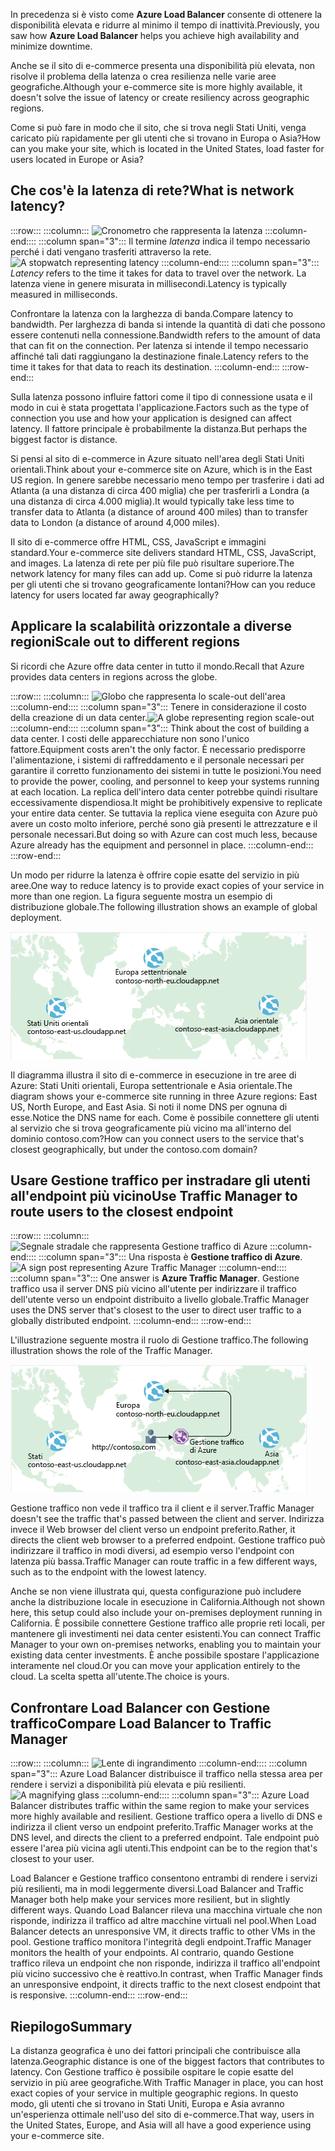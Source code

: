 <span data-ttu-id="38969-101">In precedenza si è visto come **Azure Load Balancer** consente di ottenere la disponibilità elevata e ridurre al minimo il tempo di inattività.</span><span class="sxs-lookup"><span data-stu-id="38969-101">Previously, you saw how **Azure Load Balancer** helps you achieve high availability and minimize downtime.</span></span>

<span data-ttu-id="38969-102">Anche se il sito di e-commerce presenta una disponibilità più elevata, non risolve il problema della latenza o crea resilienza nelle varie aree geografiche.</span><span class="sxs-lookup"><span data-stu-id="38969-102">Although your e-commerce site is more highly available, it doesn't solve the issue of latency or create resiliency across geographic regions.</span></span>

<span data-ttu-id="38969-103">Come si può fare in modo che il sito, che si trova negli Stati Uniti, venga caricato più rapidamente per gli utenti che si trovano in Europa o Asia?</span><span class="sxs-lookup"><span data-stu-id="38969-103">How can you make your site, which is located in the United States, load faster for users located in Europe or Asia?</span></span>

## <a name="what-is-network-latency"></a><span data-ttu-id="38969-104">Che cos'è la latenza di rete?</span><span class="sxs-lookup"><span data-stu-id="38969-104">What is network latency?</span></span>

:::row:::
  :::column:::
    <span data-ttu-id="38969-105">![Cronometro che rappresenta la latenza](../media/4-latency.png) :::column-end:::: :::column span="3"::: Il termine _latenza_ indica il tempo necessario perché i dati vengano trasferiti attraverso la rete.</span><span class="sxs-lookup"><span data-stu-id="38969-105">![A stopwatch representing latency](../media/4-latency.png) :::column-end:::: :::column span="3"::: _Latency_ refers to the time it takes for data to travel over the network.</span></span> <span data-ttu-id="38969-106">La latenza viene in genere misurata in millisecondi.</span><span class="sxs-lookup"><span data-stu-id="38969-106">Latency is typically measured in milliseconds.</span></span>

<span data-ttu-id="38969-107">Confrontare la latenza con la larghezza di banda.</span><span class="sxs-lookup"><span data-stu-id="38969-107">Compare latency to bandwidth.</span></span> <span data-ttu-id="38969-108">Per larghezza di banda si intende la quantità di dati che possono essere contenuti nella connessione.</span><span class="sxs-lookup"><span data-stu-id="38969-108">Bandwidth refers to the amount of data that can fit on the connection.</span></span> <span data-ttu-id="38969-109">Per latenza si intende il tempo necessario affinché tali dati raggiungano la destinazione finale.</span><span class="sxs-lookup"><span data-stu-id="38969-109">Latency refers to the time it takes for that data to reach its destination.</span></span>
  :::column-end:::
:::row-end:::

<span data-ttu-id="38969-110">Sulla latenza possono influire fattori come il tipo di connessione usata e il modo in cui è stata progettata l'applicazione.</span><span class="sxs-lookup"><span data-stu-id="38969-110">Factors such as the type of connection you use and how your application is designed can affect latency.</span></span> <span data-ttu-id="38969-111">Il fattore principale è probabilmente la distanza.</span><span class="sxs-lookup"><span data-stu-id="38969-111">But perhaps the biggest factor is distance.</span></span>

<span data-ttu-id="38969-112">Si pensi al sito di e-commerce in Azure situato nell'area degli Stati Uniti orientali.</span><span class="sxs-lookup"><span data-stu-id="38969-112">Think about your e-commerce site on Azure, which is in the East US region.</span></span> <span data-ttu-id="38969-113">In genere sarebbe necessario meno tempo per trasferire i dati ad Atlanta (a una distanza di circa 400 miglia) che per trasferirli a Londra (a una distanza di circa 4.000 miglia).</span><span class="sxs-lookup"><span data-stu-id="38969-113">It would typically take less time to transfer data to Atlanta (a distance of around 400 miles) than to transfer data to London (a distance of around 4,000 miles).</span></span>

<span data-ttu-id="38969-114">Il sito di e-commerce offre HTML, CSS, JavaScript e immagini standard.</span><span class="sxs-lookup"><span data-stu-id="38969-114">Your e-commerce site delivers standard HTML, CSS, JavaScript, and images.</span></span> <span data-ttu-id="38969-115">La latenza di rete per più file può risultare superiore.</span><span class="sxs-lookup"><span data-stu-id="38969-115">The network latency for many files can add up.</span></span> <span data-ttu-id="38969-116">Come si può ridurre la latenza per gli utenti che si trovano geograficamente lontani?</span><span class="sxs-lookup"><span data-stu-id="38969-116">How can you reduce latency for users located far away geographically?</span></span>

## <a name="scale-out-to-different-regions"></a><span data-ttu-id="38969-117">Applicare la scalabilità orizzontale a diverse regioni</span><span class="sxs-lookup"><span data-stu-id="38969-117">Scale out to different regions</span></span>

<span data-ttu-id="38969-118">Si ricordi che Azure offre data center in tutto il mondo.</span><span class="sxs-lookup"><span data-stu-id="38969-118">Recall that Azure provides data centers in regions across the globe.</span></span>

:::row:::
  :::column:::
    <span data-ttu-id="38969-119">![Globo che rappresenta lo scale-out dell'area](../media/4-scale-out-regions.png) :::column-end:::: :::column span="3"::: Tenere in considerazione il costo della creazione di un data center.</span><span class="sxs-lookup"><span data-stu-id="38969-119">![A globe representing region scale-out](../media/4-scale-out-regions.png) :::column-end:::: :::column span="3"::: Think about the cost of building a data center.</span></span> <span data-ttu-id="38969-120">I costi delle apparecchiature non sono l'unico fattore.</span><span class="sxs-lookup"><span data-stu-id="38969-120">Equipment costs aren't the only factor.</span></span> <span data-ttu-id="38969-121">È necessario predisporre l'alimentazione, i sistemi di raffreddamento e il personale necessari per garantire il corretto funzionamento dei sistemi in tutte le posizioni.</span><span class="sxs-lookup"><span data-stu-id="38969-121">You need to provide the power, cooling, and personnel to keep your systems running at each location.</span></span> <span data-ttu-id="38969-122">La replica dell'intero data center potrebbe quindi risultare eccessivamente dispendiosa.</span><span class="sxs-lookup"><span data-stu-id="38969-122">It might be prohibitively expensive to replicate your entire data center.</span></span> <span data-ttu-id="38969-123">Se tuttavia la replica viene eseguita con Azure può avere un costo molto inferiore, perché sono già presenti le attrezzature e il personale necessari.</span><span class="sxs-lookup"><span data-stu-id="38969-123">But doing so with Azure can cost much less, because Azure already has the equipment and personnel in place.</span></span>
  :::column-end:::
:::row-end:::

<span data-ttu-id="38969-124">Un modo per ridurre la latenza è offrire copie esatte del servizio in più aree.</span><span class="sxs-lookup"><span data-stu-id="38969-124">One way to reduce latency is to provide exact copies of your service in more than one region.</span></span> <span data-ttu-id="38969-125">La figura seguente mostra un esempio di distribuzione globale.</span><span class="sxs-lookup"><span data-stu-id="38969-125">The following illustration shows an example of global deployment.</span></span>

![Figura che mostra una mappa del mondo con tre data center di Azure evidenziati.](../media/4-global-deployment.png)

<span data-ttu-id="38969-128">Il diagramma illustra il sito di e-commerce in esecuzione in tre aree di Azure: Stati Uniti orientali, Europa settentrionale e Asia orientale.</span><span class="sxs-lookup"><span data-stu-id="38969-128">The diagram shows your e-commerce site running in three Azure regions: East US, North Europe, and East Asia.</span></span> <span data-ttu-id="38969-129">Si noti il nome DNS per ognuna di esse.</span><span class="sxs-lookup"><span data-stu-id="38969-129">Notice the DNS name for each.</span></span> <span data-ttu-id="38969-130">Come è possibile connettere gli utenti al servizio che si trova geograficamente più vicino ma all'interno del dominio contoso.com?</span><span class="sxs-lookup"><span data-stu-id="38969-130">How can you connect users to the service that's closest geographically, but under the contoso.com domain?</span></span>

## <a name="use-traffic-manager-to-route-users-to-the-closest-endpoint"></a><span data-ttu-id="38969-131">Usare Gestione traffico per instradare gli utenti all'endpoint più vicino</span><span class="sxs-lookup"><span data-stu-id="38969-131">Use Traffic Manager to route users to the closest endpoint</span></span>

:::row:::
  :::column:::
    <span data-ttu-id="38969-132">![Segnale stradale che rappresenta Gestione traffico di Azure](../media/4-sign-post.png) :::column-end:::: :::column span="3"::: Una risposta è **Gestione traffico di Azure**.</span><span class="sxs-lookup"><span data-stu-id="38969-132">![A sign post representing Azure Traffic Manager](../media/4-sign-post.png) :::column-end:::: :::column span="3"::: One answer is **Azure Traffic Manager**.</span></span> <span data-ttu-id="38969-133">Gestione traffico usa il server DNS più vicino all'utente per indirizzare il traffico dell'utente verso un endpoint distribuito a livello globale.</span><span class="sxs-lookup"><span data-stu-id="38969-133">Traffic Manager uses the DNS server that's closest to the user to direct user traffic to a globally distributed endpoint.</span></span>
  :::column-end:::
:::row-end:::

<span data-ttu-id="38969-134">L'illustrazione seguente mostra il ruolo di Gestione traffico.</span><span class="sxs-lookup"><span data-stu-id="38969-134">The following illustration shows the role of the Traffic Manager.</span></span>

![<span data-ttu-id="38969-135">Illustrazione che mostra Gestione traffico di Azure che instrada la richiesta di un utente al data center più vicino.</span><span class="sxs-lookup"><span data-stu-id="38969-135">An illustration showing Azure Traffic Manager routing a user request to the nearest data center.</span></span> ](../media/4-traffic-manager.png)

<span data-ttu-id="38969-136">Gestione traffico non vede il traffico tra il client e il server.</span><span class="sxs-lookup"><span data-stu-id="38969-136">Traffic Manager doesn't see the traffic that's passed between the client and server.</span></span> <span data-ttu-id="38969-137">Indirizza invece il Web browser del client verso un endpoint preferito.</span><span class="sxs-lookup"><span data-stu-id="38969-137">Rather, it directs the client web browser to a preferred endpoint.</span></span> <span data-ttu-id="38969-138">Gestione traffico può indirizzare il traffico in modi diversi, ad esempio verso l'endpoint con latenza più bassa.</span><span class="sxs-lookup"><span data-stu-id="38969-138">Traffic Manager can route traffic in a few different ways, such as to the endpoint with the lowest latency.</span></span>

<span data-ttu-id="38969-139">Anche se non viene illustrata qui, questa configurazione può includere anche la distribuzione locale in esecuzione in California.</span><span class="sxs-lookup"><span data-stu-id="38969-139">Although not shown here, this setup could also include your on-premises deployment running in California.</span></span> <span data-ttu-id="38969-140">È possibile connettere Gestione traffico alle proprie reti locali, per mantenere gli investimenti nei data center esistenti.</span><span class="sxs-lookup"><span data-stu-id="38969-140">You can connect Traffic Manager to your own on-premises networks, enabling you to maintain your existing data center investments.</span></span> <span data-ttu-id="38969-141">È anche possibile spostare l'applicazione interamente nel cloud.</span><span class="sxs-lookup"><span data-stu-id="38969-141">Or you can move your application entirely to the cloud.</span></span> <span data-ttu-id="38969-142">La scelta spetta all'utente.</span><span class="sxs-lookup"><span data-stu-id="38969-142">The choice is yours.</span></span>

## <a name="compare-load-balancer-to-traffic-manager"></a><span data-ttu-id="38969-143">Confrontare Load Balancer con Gestione traffico</span><span class="sxs-lookup"><span data-stu-id="38969-143">Compare Load Balancer to Traffic Manager</span></span>

:::row:::
  :::column:::
    <span data-ttu-id="38969-144">![Lente di ingrandimento](../media/4-magnifying-glass.png) :::column-end:::: :::column span="3"::: Azure Load Balancer distribuisce il traffico nella stessa area per rendere i servizi a disponibilità più elevata e più resilienti.</span><span class="sxs-lookup"><span data-stu-id="38969-144">![A magnifying glass](../media/4-magnifying-glass.png) :::column-end:::: :::column span="3"::: Azure Load Balancer distributes traffic within the same region to make your services more highly available and resilient.</span></span> <span data-ttu-id="38969-145">Gestione traffico opera a livello di DNS e indirizza il client verso un endpoint preferito.</span><span class="sxs-lookup"><span data-stu-id="38969-145">Traffic Manager works at the DNS level, and directs the client to a preferred endpoint.</span></span> <span data-ttu-id="38969-146">Tale endpoint può essere l'area più vicina agli utenti.</span><span class="sxs-lookup"><span data-stu-id="38969-146">This endpoint can be to the region that's closest to your user.</span></span>

<span data-ttu-id="38969-147">Load Balancer e Gestione traffico consentono entrambi di rendere i servizi più resilienti, ma in modi leggermente diversi.</span><span class="sxs-lookup"><span data-stu-id="38969-147">Load Balancer and Traffic Manager both help make your services more resilient, but in slightly different ways.</span></span> <span data-ttu-id="38969-148">Quando Load Balancer rileva una macchina virtuale che non risponde, indirizza il traffico ad altre macchine virtuali nel pool.</span><span class="sxs-lookup"><span data-stu-id="38969-148">When Load Balancer detects an unresponsive VM, it directs traffic to other VMs in the pool.</span></span> <span data-ttu-id="38969-149">Gestione traffico monitora l'integrità degli endpoint.</span><span class="sxs-lookup"><span data-stu-id="38969-149">Traffic Manager monitors the health of your endpoints.</span></span> <span data-ttu-id="38969-150">Al contrario, quando Gestione traffico rileva un endpoint che non risponde, indirizza il traffico all'endpoint più vicino successivo che è reattivo.</span><span class="sxs-lookup"><span data-stu-id="38969-150">In contrast, when Traffic Manager finds an unresponsive endpoint, it directs traffic to the next closest endpoint that is responsive.</span></span>
  :::column-end:::
:::row-end:::

## <a name="summary"></a><span data-ttu-id="38969-151">Riepilogo</span><span class="sxs-lookup"><span data-stu-id="38969-151">Summary</span></span>

<span data-ttu-id="38969-152">La distanza geografica è uno dei fattori principali che contribuisce alla latenza.</span><span class="sxs-lookup"><span data-stu-id="38969-152">Geographic distance is one of the biggest factors that contributes to latency.</span></span> <span data-ttu-id="38969-153">Con Gestione traffico è possibile ospitare le copie esatte del servizio in più aree geografiche.</span><span class="sxs-lookup"><span data-stu-id="38969-153">With Traffic Manager in place, you can host exact copies of your service in multiple geographic regions.</span></span> <span data-ttu-id="38969-154">In questo modo, gli utenti che si trovano in Stati Uniti, Europa e Asia avranno un'esperienza ottimale nell'uso del sito di e-commerce.</span><span class="sxs-lookup"><span data-stu-id="38969-154">That way, users in the United States, Europe, and Asia will all have a good experience using your e-commerce site.</span></span>
